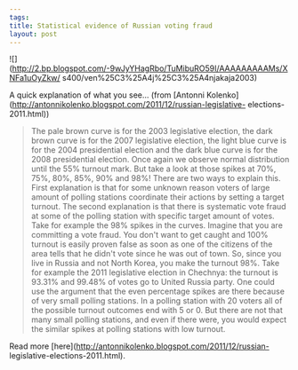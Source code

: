 ```yaml
--- 
tags: 
title: Statistical evidence of Russian voting fraud
layout: post
---
```

![](http://2.bp.blogspot.com/-9wJyYHagRbo/TuMibuRO59I/AAAAAAAAAMs/XNFa1uOyZkw/
s400/ven%25C3%25A4j%25C3%25A4njakaja2003)

A quick explanation of what you see… (from [Antonni
Kolenko](http://antonnikolenko.blogspot.com/2011/12/russian-legislative-
elections-2011.html))

> The pale brown curve is for the 2003 legislative election, the dark brown
curve is for the 2007 legislative election, the light blue curve is for the
2004 presidential election and the dark blue curve is for the 2008
presidential election. Once again we observe normal distribution until the 55%
turnout mark. But take a look at those spikes at 70%, 75%, 80%, 85%, 90% and
98%! There are two ways to explain this. First explanation is that for some
unknown reason voters of large amount of polling stations coordinate their
actions by setting a target turnout. The second explanation is that there is
systematic vote fraud at some of the polling station with specific target
amount of votes. Take for example the 98% spikes in the curves. Imagine that
you are committing a vote fraud. You don't want to get caught and 100% turnout
is easily proven false as soon as one of the citizens of the area tells that
he didn't vote since he was out of town. So, since you live in Russia and not
North Korea, you make the turnout 98%. Take for example the 2011 legislative
election in Chechnya: the turnout is 93.31% and 99.48% of votes go to United
Russia party. One could use the argument that the even percentage spikes are
there because of very small polling stations. In a polling station with 20
voters all of the possible turnout outcomes end with 5 or 0. But there are not
that many small polling stations, and even if there were, you would expect the
similar spikes at polling stations with low turnout.

Read more [here](http://antonnikolenko.blogspot.com/2011/12/russian-
legislative-elections-2011.html).

